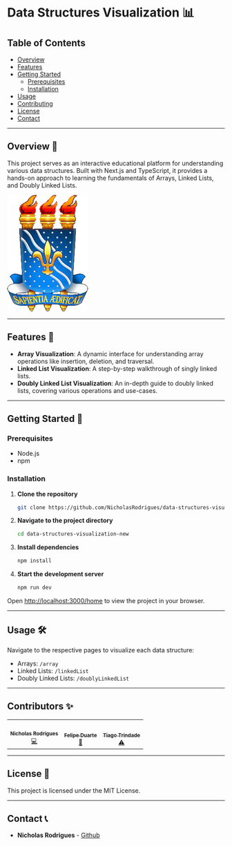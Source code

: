 # Data Structures Visualization 📊

## Table of Contents

- [Overview](#overview)
- [Features](#features)
- [Getting Started](#getting-started)
  - [Prerequisites](#prerequisites)
  - [Installation](#installation)
- [Usage](#usage)
- [Contributing](#contributing)
- [License](#license)
- [Contact](#contact)

---

## Overview 📝

This project serves as an interactive educational platform for understanding various data structures. Built with Next.js and TypeScript, it provides a hands-on approach to learning the fundamentals of Arrays, Linked Lists, and Doubly Linked Lists.

![Project Screenshot](public/Images/ufpb_png.png)

---

## Features 🌟

- **Array Visualization**: A dynamic interface for understanding array operations like insertion, deletion, and traversal.
- **Linked List Visualization**: A step-by-step walkthrough of singly linked lists.
- **Doubly Linked List Visualization**: An in-depth guide to doubly linked lists, covering various operations and use-cases.

---

## Getting Started 🚀

### Prerequisites

- Node.js
- npm

### Installation

1. **Clone the repository**
    ```bash
    git clone https://github.com/NicholasRodrigues/data-structures-visualization-new.git
    ```
2. **Navigate to the project directory**
    ```bash
    cd data-structures-visualization-new
    ```
3. **Install dependencies**
    ```bash
    npm install
    ```
4. **Start the development server**
    ```bash
    npm run dev
    ```

Open [http://localhost:3000/home](http://localhost:3000/home) to view the project in your browser.

---

## Usage 🛠

Navigate to the respective pages to visualize each data structure:

- Arrays: `/array`
- Linked Lists: `/linkedList`
- Doubly Linked Lists: `/doublyLinkedList`

---

## Contributors ✨

<table>
  <tr>
    <td align="center"><a href="https://github.com/NicholasRodrigues"><img src="https://github.com/NicholasRodrigues.png?size=100" width="100px;" alt=""/><br /><sub><b>Nicholas Rodrigues</b></sub></a><br /><a href="#" title="Code">💻</a></td>
    <td align="center"><a href="https://github.com/felipeduartea"><img src="https://github.com/felipeduartea.png?size=100" width="100px;" alt=""/><br /><sub><b>Felipe Duarte</b></sub></a><br /><a href="#" title="Landing Page And Additional Features">📖</a></td>
    <td align="center"><a href="https://github.com/trindadetiago"><img src="https://github.com/trindadetiago.png?size=100" width="100px;" alt=""/><br /><sub><b>Tiago Trindade</b></sub></a><br /><a href="#" title="Tests and Debug">⚠️</a></td>
  </tr>
</table>


---

## License 📄

This project is licensed under the MIT License.

---

## Contact 📞

- **Nicholas Rodrigues** - [Github](https://github.com/NicholasRodrigues)

